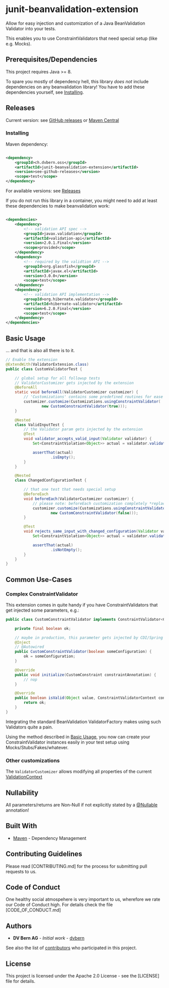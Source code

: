 # junit-beanvalidation-extension

Allow for easy injection and customization of a Java BeanValidation Validator into your tests.

This enables you to use ConstraintValidators that need special setup (like e.g. Mocks).

## Prerequisites/Dependencies

This project requires Java >= 8.

To spare you mostly of dependency hell, this library *does not* include dependencies on any beanvalidation library!
You have to add these dependencies yourself, see [Installing](#Installing).

## Releases

Current version: see [GitHub releases](https://github.com/dvbern/junit-beanvalidation-extension/releases)
or [Maven Central](https://search.maven.org/search?q=g:ch.dvbern.oss.junit-beanvalidation-extension%20a:junit-beanvalidation-extension)

### Installing

Maven dependency:

```xml

<dependency>
	<groupId>ch.dvbern.oss</groupId>
	<artifactId>junit-beanvalidation-extension</artifactId>
	<version>see-github-releases</version>
	<scope>test</scope>
</dependency>
```

For available versions: see [Releases](#releases)

If you do not run this library in a container, you might need to add at least these dependencies to make beanvalidation
work:

```xml

<dependencies>
	<dependency>
		<!-- validation API spec -->
		<groupId>javax.validation</groupId>
		<artifactId>validation-api</artifactId>
		<version>2.0.1.Final</version>
		<scope>provided</scope>
	</dependency>
	<dependency>
		<!-- required by the validtion API -->
		<groupId>org.glassfish</groupId>
		<artifactId>javax.el</artifactId>
		<version>3.0.0</version>
		<scope>test</scope>
	</dependency>
	<dependency>
		<!-- validation API implementation -->
		<groupId>org.hibernate.validator</groupId>
		<artifactId>hibernate-validator</artifactId>
		<version>6.2.0.Final</version>
		<scope>test</scope>
	</dependency>
</dependencies>
```

## Basic Usage

... and that is also all there is to it.

```java
// Enable the extension
@ExtendWith(ValidatorExtension.class)
public class CustomValidatorTest {

	// global setup for all followup tests
	// ValidatorCustomizer gets injected by the extension
	@BeforeAll
	static void beforeAll(ValidatorCustomizer customizer) {
		// 'Customizations' contains some predefined routines for ease of use.
		customizer.customize(Customizations.usingConstraintValidator(
				new CustomConstraintValidator(true)));
	}

	@Nested
	class ValidInputTest {
		// the Validator param gets injected by the extension
		@Test
		void validator_accepts_valid_input(Validator validator) {
			Set<ConstraintViolation<Object>> actual = validator.validate(new SomeFixture("Hello World"));

			assertThat(actual)
					.isEmpty();
		}
	}

	@Nested
	class ChangedConfigurationTest {

		// that one test that needs special setup
		@BeforeEach
		void beforeEach(ValidatorCustomizer customizer) {
			// please note: beforeEach customization completely *replaces* customization in beforeAll!
			customizer.customize(Customizations.usingConstraintValidator(
					new CustomConstraintValidator(false)));
		}

		@Test
		void rejects_same_input_with_changed_configuration(Validator validator) {
			Set<ConstraintViolation<Object>> actual = validator.validate(new SomeFixture("Hello World"));

			assertThat(actual)
					.isNotEmpty();
		}
	}
}

```

## Common Use-Cases

### Complex ConstraintValidator

This extension comes in quite handy if you have ConstraintValidators that get injected some parameters, e.g.:

```java
public class CustomConstraintValidator implements ConstraintValidator<CustomConstraint, Object> {

	private final boolean ok;

	// maybe in production, this parameter gets injected by CDI/Spring
	@Inject
	// @Autowired
	public CustomConstraintValidator(boolean someConfiguration) {
		ok = someConfiguration;
	}

	@Override
	public void initialize(CustomConstraint constraintAnnotation) {
		// nop
	}

	@Override
	public boolean isValid(Object value, ConstraintValidatorContext context) {
		return ok;
	}
}

```

Integrating the standard BeanValidation ValidatorFactory makes using such Validators quite a pain.

Using the method described in [Basic Usage](#basic-usage), you now can create your ConstraintValidator instances easily
in your test setup using Mocks/Stubs/Fakes/whatever.

### Other customizations

The `ValidatorCustomizer` allows modifying all properties of the
current [ValidationContext](https://docs.oracle.com/javaee/7/api/javax/validation/ValidatorContext.html)

## Nullability

All parameters/returns are Non-Null if not explicitly stated by
a [@Nullable](https://checkerframework.org/api/org/checkerframework/checker/nullness/qual/Nullable.html) annotation!

## Built With

* [Maven](https://maven.apache.org/) - Dependency Management

## Contributing Guidelines

Please read [CONTRIBUTING.md] for the process for submitting pull requests to us.

## Code of Conduct

One healthy social atmospehere is very important to us, wherefore we rate our Code of Conduct high. For details check
the file [CODE_OF_CONDUCT.md]

## Authors

* **DV Bern AG** - *Initial work* - [dvbern](https://github.com/dvbern)

See also the list of [contributors](https://github.com/dvbern/junit-beanvalidation-extension/contributors) who
participated in this project.

## License

This project is licensed under the Apache 2.0 License - see the [LICENSE] file for details.

